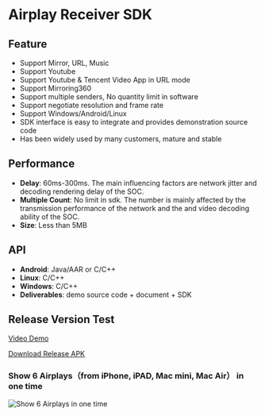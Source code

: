 # Airplay Receiver SDK

## Feature

* Support Mirror, URL, Music      
* Support Youtube 
* Support Youtube & Tencent Video App in URL mode
* Support Mirroring360  
* Support multiple senders, No quantity limit in software
* Support negotiate resolution and frame rate
* Support Windows/Android/Linux    
* SDK interface is easy to integrate and provides demonstration source code  
* Has been widely used by many customers, mature and stable        

## Performance

* **Delay**: 60ms-300ms. The main influencing factors are network jitter and decoding rendering delay of the SOC.
* **Multiple Count**: No limit in sdk. The number  is mainly affected by the transmission performance of the network and the and video decoding ability of the SOC.
* **Size**: Less than 5MB  

## API

* **Android**: Java/AAR or C/C++    
* **Linux**: C/C++
* **Windows**: C/C++
* **Deliverables**: demo source code + document + SDK

## Release Version Test

[Video Demo](https://youtu.be/BFXxS-F0uYQ)

[Download Release APK](https://github.com/WirelessPresentation/WirelessDisplay/releases/download/latest/BJCastTV.apk)

### Show 6 Airplays（from iPhone, iPAD, Mac mini, Mac Air） in one time
![Show 6 Airplays in one time](https://github.com/WirelessPresentation/WirelessDisplay-SDK/blob/main/zimg/airplay-6.jpg)
